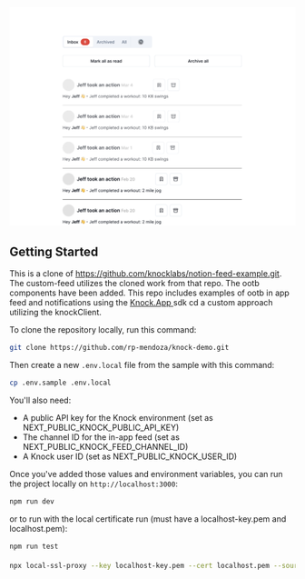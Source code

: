 ![notion-style feed example](./images/activity-feed.png)

## Getting Started

This is a clone of https://github.com/knocklabs/notion-feed-example.git. The custom-feed utilizes the cloned work from that repo. The ootb components have been added.
This repo includes examples of ootb in app feed and notifications using the [Knock.App ](https://knock.app/) sdk cd a custom approach utilizing the knockClient.

To clone the repository locally, run this command:

```bash
git clone https://github.com/rp-mendoza/knock-demo.git
```

Then create a new `.env.local` file from the sample with this command:

```bash
cp .env.sample .env.local
```

You'll also need:

- A public API key for the Knock environment (set as NEXT_PUBLIC_KNOCK_PUBLIC_API_KEY)
- The channel ID for the in-app feed (set as NEXT_PUBLIC_KNOCK_FEED_CHANNEL_ID)
- A Knock user ID (set as NEXT_PUBLIC_KNOCK_USER_ID)

Once you've added those values and environment variables, you can run the project locally on `http://localhost:3000`:

```bash
npm run dev
```

or to run with the local certificate run (must have a localhost-key.pem and localhost.pem): 

```bash
npm run test

npx local-ssl-proxy --key localhost-key.pem --cert localhost.pem --source 3000 --target 2999
```

